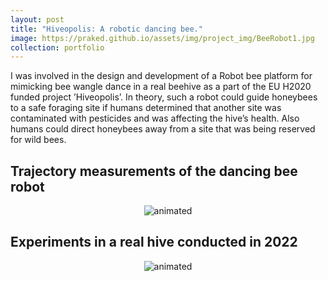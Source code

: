 ```yaml
---
layout: post
title: "Hiveopolis: A robotic dancing bee."
image: https://praked.github.io/assets/img/project_img/BeeRobot1.jpg
collection: portfolio
---
```

I was involved in the design and development of a Robot bee platform for mimicking bee wangle dance in a real beehive as a part of
the EU H2020 funded project ’Hiveopolis’. In theory, such a robot could guide honeybees to a safe foraging site if humans determined that another site was contaminated with pesticides and was affecting the hive’s health. Also humans could direct honeybees away from a site that was being reserved for wild bees.

<!-- <h2 align="left">Trajectory measurements of the dancing bee robot</h2>
![](https://praked.github.io/assets/img/1Trajectory2022.gif)

<h2 align="left">Experiments in a real hive conducted in 2022</h2>
![](https://praked.github.io/assets/img/BeeRobot2022.gif) -->

<h2 align="left">Trajectory measurements of the dancing bee robot</h2>
<p align="center">
  <img src="https://praked.github.io/assets/img/1Trajectory2022.gif" alt="animated" />
</p>
<h2 align="left">Experiments in a real hive conducted in 2022</h2>
<p align="center">
  <img src="https://praked.github.io/assets/img/BeeRobot2022.gif" alt="animated" />
</p>
